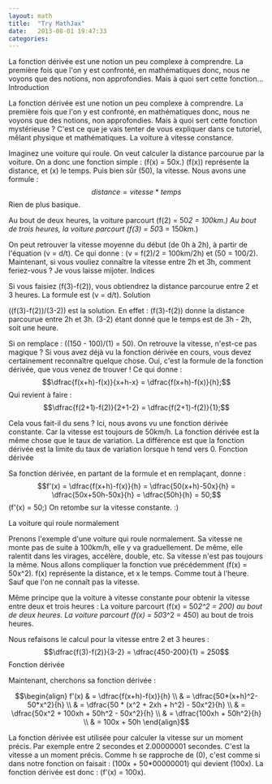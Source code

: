 ```yaml
---
layout: math
title:  "Try MathJax"
date:   2013-08-01 19:47:33
categories: 
---
```


La fonction dérivée est une notion un peu complexe à comprendre. La première fois que l'on y est confronté, en mathématiques donc, nous ne voyons que des notions, non approfondies. Mais à quoi sert cette fonction…
Introduction

La fonction dérivée est une notion un peu complexe à comprendre. La première fois que l'on y est confronté, en mathématiques donc, nous ne voyons que des notions, non approfondies. Mais à quoi sert cette fonction mystérieuse ? C'est ce que je vais tenter de vous expliquer dans ce tutoriel, mêlant physique et mathématiques.
La voiture à vitesse constance.

Imaginez une voiture qui roule. On veut calculer la distance parcourue par la voiture. On a donc une fonction simple : \(f(x) = 50x.\) \(f(x)\) représente la distance, et \(x\) le temps. Puis bien sûr \(50\), la vitesse.
Nous avons une formule : $$distance = vitesse * temps$$
Rien de plus basique.

Au bout de deux heures, la voiture parcourt \(f(2) = 50*2 = 100km.\)
Au bout de trois heures, la voiture parcourt \(f(3) = 50*3 = 150km.\)

On peut retrouver la vitesse moyenne du début (de 0h à 2h), à partir de l'équation \(v = d/t\). Ce qui donne : \(v = f(2)/2 = 100km/2h\) et \(50 = 100/2\).
Maintenant, si vous vouliez connaître la vitesse entre 2h et 3h, comment feriez-vous ? Je vous laisse mijoter.
Indices

Si vous faisiez \(f(3)-f(2)\), vous obtiendrez la distance parcourue entre 2 et 3 heures.
La formule est \(v = d/t\).
Solution

\((f(3)-f(2))/(3-2)\) est la solution.
En effet :
\(f(3)-f(2)\) donne la distance parcourue entre 2h et 3h.
\(3-2\) étant donné que le temps est de 3h - 2h, soit une heure.

Si on remplace : \((150 - 100)/(1) = 50\).
On retrouve la vitesse, n'est-ce pas magique ?
Si vous avez déjà vu la fonction dérivée en cours, vous devez certainement reconnaître quelque chose. Oui, c'est la formule de la fonction dérivée, que vous venez de trouver ! Ce qui donne :
$$\dfrac{f(x+h)-f(x)}{x+h-x} = \dfrac{f(x+h)-f(x)}{h};$$
Qui revient à faire :
$$\dfrac{f(2+1)-f(2)}{2+1-2} = \dfrac{f(2+1)-f(2)}{1};$$

Cela vous fait-il du sens ?
Ici, nous avons vu une fonction dérivée constante. Car la vitesse est toujours de 50km/h.
La fonction dérivée est la même chose que le taux de variation. La différence est que la fonction dérivée est la limite du taux de variation lorsque h tend vers 0.
Fonction dérivée

Sa fonction dérivée, en partant de la formule et en remplaçant, donne :
$$f'(x) = \dfrac{f(x+h)-f(x)}{h}
= \dfrac{50(x+h)-50x}{h}
= \dfrac{50x+50h-50x}{h}
= \dfrac{50h}{h}
= 50;$$
\(f'(x) = 50;\)
On retombe sur la vitesse constante. :)

La voiture qui roule normalement

Prenons l'exemple d'une voiture qui roule normalement. Sa vitesse ne monte pas de suite à 100km/h, elle y va graduellement. De même, elle ralentit dans les virages, accélère, double, etc. Sa vitesse n'est pas toujours la même.
Nous allons compliquer la fonction vue précédemment \(f(x) = 50x^2\). f(x) représente la distance, et x le temps. Comme tout à l'heure. Sauf que l'on ne connaît pas la vitesse.

Même principe que la voiture à vitesse constante pour obtenir la vitesse entre deux et trois heures :
La voiture parcourt \(f(x) = 50*2^2 = 200\) au bout de deux heures.
La voiture parcourt \(f(x) = 50*3^2 = 450\) au bout de trois heures.

Nous refaisons le calcul pour la vitesse entre 2 et 3 heures :
$$\dfrac{f(3)-f(2)}{3-2} = \dfrac{450-200}{1} = 250$$
Fonction dérivée

Maintenant, cherchons sa fonction dérivée :

$$\begin{align} f'(x) & = \dfrac{f(x+h)-f(x)}{h}
\\ & = \dfrac{50*(x+h)^2-50*x^2}{h}
\\ & = \dfrac{50 * (x^2 + 2xh + h^2) - 50x^2}{h}
\\ & = \dfrac{50x^2 + 100xh + 50h^2 - 50x^2}{h}
\\ & = \dfrac{100xh + 50h^2}{h}
\\ & = 100x + 50h \end{align}$$

La fonction dérivée est utilisée pour calculer la vitesse sur un moment précis. Par exemple entre 2 secondes et 2.00000001 secondes. C'est la vitesse a un moment précis. Comme h se rapproche de \(0\), c'est comme si dans notre fonction on faisait : \(100x + 50*00000001\) qui devient \(100x\).
La fonction dérivée est donc : \(f'(x) = 100x\).